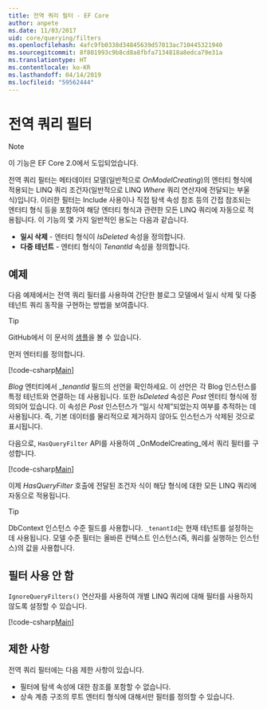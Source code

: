```yaml
---
title: 전역 쿼리 필터 - EF Core
author: anpete
ms.date: 11/03/2017
uid: core/querying/filters
ms.openlocfilehash: 4afc9fb0338d34845639d57013ac710445321940
ms.sourcegitcommit: 8f801993c9b8cd8a8fbfa7134818a8edca79e31a
ms.translationtype: HT
ms.contentlocale: ko-KR
ms.lasthandoff: 04/14/2019
ms.locfileid: "59562444"
---
```

# <a name="global-query-filters"></a>전역 쿼리 필터

> [!NOTE]
> 이 기능은 EF Core 2.0에서 도입되었습니다.

전역 쿼리 필터는 메타데이터 모델(일반적으로 *OnModelCreating*)의 엔터티 형식에 적용되는 LINQ 쿼리 조건자(일반적으로 LINQ *Where* 쿼리 연산자에 전달되는 부울 식)입니다. 이러한 필터는 Include 사용이나 직접 탐색 속성 참조 등의 간접 참조되는 엔터티 형식 등을 포함하여 해당 엔터티 형식과 관련한 모든 LINQ 쿼리에 자동으로 적용됩니다. 이 기능의 몇 가지 일반적인 용도는 다음과 같습니다.

* **일시 삭제** - 엔터티 형식이 *IsDeleted* 속성을 정의합니다.
* **다중 테넌트** - 엔터티 형식이 *TenantId* 속성을 정의합니다.

## <a name="example"></a>예제

다음 예제에서는 전역 쿼리 필터를 사용하여 간단한 블로그 모델에서 일시 삭제 및 다중 테넌트 쿼리 동작을 구현하는 방법을 보여줍니다.

> [!TIP]
> GitHub에서 이 문서의 [샘플](https://github.com/aspnet/EntityFramework.Docs/tree/master/samples/core/QueryFilters)을 볼 수 있습니다.

먼저 엔터티를 정의합니다.

[!code-csharp[Main](../../../samples/core/QueryFilters/Program.cs#Entities)]

_Blog_ 엔터티에서 __tenantId_ 필드의 선언을 확인하세요. 이 선언은 각 Blog 인스턴스를 특정 테넌트와 연결하는 데 사용됩니다. 또한 _IsDeleted_ 속성은 _Post_ 엔터티 형식에 정의되어 있습니다. 이 속성은 _Post_ 인스턴스가 “일시 삭제”되었는지 여부를 추적하는 데 사용됩니다. 즉, 기본 데이터를 물리적으로 제거하지 않아도 인스턴스가 삭제된 것으로 표시됩니다.

다음으로, ```HasQueryFilter``` API를 사용하여 _OnModelCreating_에서 쿼리 필터를 구성합니다.

[!code-csharp[Main](../../../samples/core/QueryFilters/Program.cs#Configuration)]

이제 _HasQueryFilter_ 호출에 전달된 조건자 식이 해당 형식에 대한 모든 LINQ 쿼리에 자동으로 적용됩니다.

> [!TIP]
> DbContext 인스턴스 수준 필드를 사용합니다. ```_tenantId```는 현재 테넌트를 설정하는 데 사용됩니다. 모델 수준 필터는 올바른 컨텍스트 인스턴스(즉, 쿼리를 실행하는 인스턴스)의 값을 사용합니다.

## <a name="disabling-filters"></a>필터 사용 안 함

```IgnoreQueryFilters()``` 연산자를 사용하여 개별 LINQ 쿼리에 대해 필터를 사용하지 않도록 설정할 수 있습니다.

[!code-csharp[Main](../../../samples/core/QueryFilters/Program.cs#IgnoreFilters)]

## <a name="limitations"></a>제한 사항

전역 쿼리 필터에는 다음 제한 사항이 있습니다.

* 필터에 탐색 속성에 대한 참조를 포함할 수 없습니다.
* 상속 계층 구조의 루트 엔터티 형식에 대해서만 필터를 정의할 수 있습니다.
